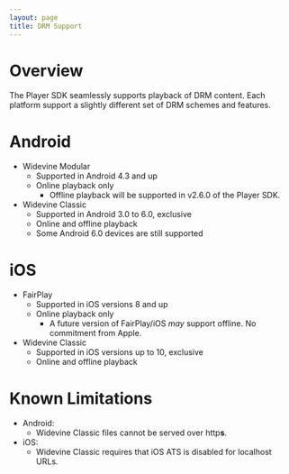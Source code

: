 ```yaml
---
layout: page
title: DRM Support
---
```


# Overview
The Player SDK seamlessly supports playback of DRM content. Each platform support a slightly different set of DRM schemes and features.

# Android
* Widevine Modular
	* Supported in Android 4.3 and up
	* Online playback only
		* Offline playback will be supported in v2.6.0 of the Player SDK.
* Widevine Classic
	* Supported in Android 3.0 to 6.0, exclusive
	* Online and offline playback
	* Some Android 6.0 devices are still supported

# iOS
* FairPlay
	* Supported in iOS versions 8 and up
	* Online playback only
		* A future version of FairPlay/iOS *may* support offline. No commitment from Apple.
* Widevine Classic
	* Supported in iOS versions up to 10, exclusive
	* Online and offline playback

# Known Limitations
* Android:
	* Widevine Classic files cannot be served over http**s**.
* iOS:
	* Widevine Classic requires that iOS ATS is disabled for localhost URLs.



